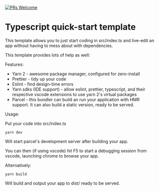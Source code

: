 [![PRs Welcome](https://img.shields.io/badge/PRs-welcome-brightgreen.svg?style=flat-square)](http://makeapullrequest.com)

# Typescript quick-start template

This template allows you to just start coding in src/index.ts and live-edit an app without having to mess about with dependencies.

This template provides lots of help as well:

Features:

- Yarn 2 - awesome package manager, configured for zero-install
- Prettier - tidy up your code
- Eslint - find design-time errors
- Yarn sdks (IDE support) - allow eslint, prettier, typescript, and their respective vscode extensions to use yarn 2's virtual packages
- Parcel - this bundler can build an run your application with HMR support. It can also build a static version, ready to be served.

Usage:

Put your code into src/index.ts

```shell
yarn dev
```

Will start parcel's development server after building your app.

You can then (if using vscode) hit F5 to start a debugging session from vscode, launching chrome to browse your app.

Alternatively:

```shell
yarn build
```

Will build and output your app to dist/ ready to be served.
